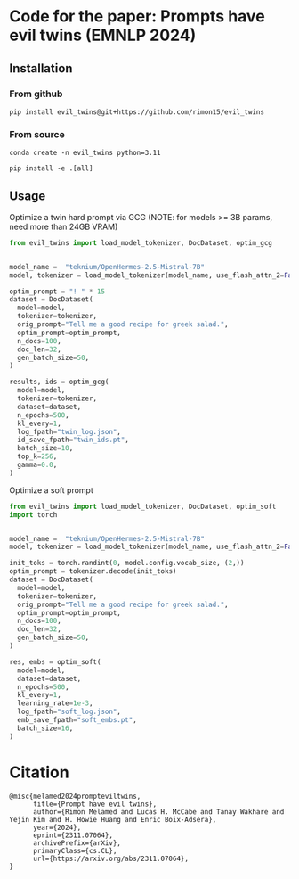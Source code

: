 # Code for the paper: Prompts have evil twins (EMNLP 2024)

## Installation

### From github

```pip install evil_twins@git+https://github.com/rimon15/evil_twins```

### From source
```conda create -n evil_twins python=3.11```

```pip install -e .[all]```

## Usage
Optimize a twin hard prompt via GCG (NOTE: for models >= 3B params, need more than 24GB VRAM)

```python
from evil_twins import load_model_tokenizer, DocDataset, optim_gcg


model_name =  "teknium/OpenHermes-2.5-Mistral-7B"
model, tokenizer = load_model_tokenizer(model_name, use_flash_attn_2=False)

optim_prompt = "! " * 15
dataset = DocDataset(
  model=model,
  tokenizer=tokenizer,
  orig_prompt="Tell me a good recipe for greek salad.",
  optim_prompt=optim_prompt,
  n_docs=100,
  doc_len=32,
  gen_batch_size=50,
)

results, ids = optim_gcg(
  model=model,
  tokenizer=tokenizer,
  dataset=dataset,
  n_epochs=500,
  kl_every=1,
  log_fpath="twin_log.json",
  id_save_fpath="twin_ids.pt",
  batch_size=10,  
  top_k=256,
  gamma=0.0, 
)
```

Optimize a soft prompt

```python
from evil_twins import load_model_tokenizer, DocDataset, optim_soft
import torch


model_name =  "teknium/OpenHermes-2.5-Mistral-7B"
model, tokenizer = load_model_tokenizer(model_name, use_flash_attn_2=False)

init_toks = torch.randint(0, model.config.vocab_size, (2,))
optim_prompt = tokenizer.decode(init_toks)
dataset = DocDataset(
  model=model,
  tokenizer=tokenizer,
  orig_prompt="Tell me a good recipe for greek salad.",
  optim_prompt=optim_prompt,
  n_docs=100,
  doc_len=32,
  gen_batch_size=50,
)

res, embs = optim_soft(
  model=model,
  dataset=dataset,
  n_epochs=500,
  kl_every=1,
  learning_rate=1e-3,
  log_fpath="soft_log.json",
  emb_save_fpath="soft_embs.pt",
  batch_size=16,
)
```

# Citation
```
@misc{melamed2024prompteviltwins,
      title={Prompt have evil twins}, 
      author={Rimon Melamed and Lucas H. McCabe and Tanay Wakhare and Yejin Kim and H. Howie Huang and Enric Boix-Adsera},
      year={2024},
      eprint={2311.07064},
      archivePrefix={arXiv},
      primaryClass={cs.CL},
      url={https://arxiv.org/abs/2311.07064}, 
}
```
